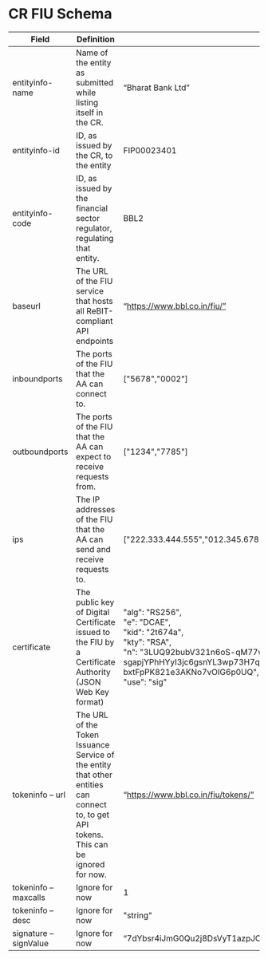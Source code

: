 # CR FIU Schema



| Field                 | Definition                                                                                                                              | Example                                                                                                                                                                                                                                                                                                                                                                                                                                                       |
| --------------------- | --------------------------------------------------------------------------------------------------------------------------------------- | ------------------------------------------------------------------------------------------------------------------------------------------------------------------------------------------------------------------------------------------------------------------------------------------------------------------------------------------------------------------------------------------------------------------------------------------------------------- |
| entityinfo-name       | Name of the entity as submitted while listing itself in the CR.                                                                         | “Bharat Bank Ltd”                                                                                                                                                                                                                                                                                                                                                                                                                                             |
| entityinfo-id         | ID, as issued by the CR, to the entity                                                                                                  | FIP00023401                                                                                                                                                                                                                                                                                                                                                                                                                                                   |
| entityinfo-code       | ID, as issued by the financial sector regulator, regulating that entity.                                                                | BBL2                                                                                                                                                                                                                                                                                                                                                                                                                                                          |
| baseurl               | The URL of the FIU service that hosts all ReBIT-compliant API endpoints                                                                 | “https://www.bbl.co.in/fiu/”                                                                                                                                                                                                                                                                                                                                                                                                                                  |
| inboundports          | The ports of the FIU that the AA can connect to.                                                                                        | \["5678","0002"]                                                                                                                                                                                                                                                                                                                                                                                                                                              |
| outboundports         | The ports of the FIU that the AA can expect to receive requests from.                                                                   | \["1234","7785"]                                                                                                                                                                                                                                                                                                                                                                                                                                              |
| ips                   | The IP addresses of the FIU that the AA can send and receive requests to.                                                               | \["222.333.444.555","012.345.678.901"]                                                                                                                                                                                                                                                                                                                                                                                                                        |
| certificate           | The public key of Digital Certificate issued to the FIU by a Certificate Authority (JSON Web Key format)                                | <p>"alg": "RS256",<br>"e": "DCAE",<br>"kid": "2t674a",<br>"kty": "RSA",<br>"n": "3LUQ92bubV321n6oS-qM77w9yqQAV0DXLreOf7iC_-sgapjYPhHYyI3jc6gsnYL3wp73H7qDsPUGh2iF7oVmyrUec80p8NQvjqYIMOp6iK0Cz9Ouq_CVbYZPdEDXaWO7Zrlxf8ZjkDzh9KumjSJ67a9lvRSs7ZEEwlC7gLKjgsKq8pei9Y2mGxWUTM1Od2xes1DpSZgoCRKu3BgJ2ZfjslUo6kFr7ItmHBlpEL5sIrI2DpRHao2dJwbawdA5nGXheR3qv5I6OIF0_mX0PjRasEBvkLTe8Muc4HMTLx_zmg1LzKwb6khXLCTe6ET-bxtFpPK821e3AKNo7vOIG6p0UQ",<br>"use": "sig"</p> |
| tokeninfo – url       | The URL of the Token Issuance Service of the entity that other entities can connect to, to get API tokens. This can be ignored for now. | “https://www.bbl.co.in/fiu/tokens/”                                                                                                                                                                                                                                                                                                                                                                                                                           |
| tokeninfo – maxcalls  | Ignore for now                                                                                                                          | 1                                                                                                                                                                                                                                                                                                                                                                                                                                                             |
| tokeninfo – desc      | Ignore for now                                                                                                                          | "string"                                                                                                                                                                                                                                                                                                                                                                                                                                                      |
| signature – signValue | Ignore for now                                                                                                                          | “7dYbsr4iJmG0Qu2j8DsVyT1azpJC\_NG84Ty5KKthuCaPod7iI7w0LKmX0PjRasEBvkLTe8Muc4“                                                                                                                                                                                                                                                                                                                                                                                 |
